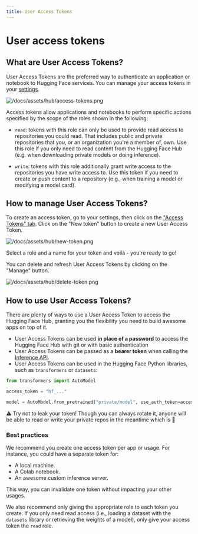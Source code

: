 ```yaml
---
title: User Access Tokens
---
```


<h1>User access tokens</h1>


## What are User Access Tokens?

User Access Tokens are the preferred way to authenticate an application or notebook to Hugging Face services. You can manage your access tokens in your [settings](https://huggingface.co/settings/tokens).

![/docs/assets/hub/access-tokens.png](/docs/assets/hub/access-tokens.png)

Access tokens allow applications and notebooks to perform specific actions specified by the scope of the roles shown in the following:

- `read`: tokens with this role can only be used to provide read access to repositories you could read. That includes public and private repositories that you, or an organization you're a member of, own. Use this role if you only need to read content from the Hugging Face Hub (e.g. when downloading private models or doing inference).

- `write`: tokens with this role additionally grant write access to the repositories you have write access to. Use this token if you need to create or push content to a repository (e.g., when training a model or modifying a model card).

## How to manage User Access Tokens?

To create an access token, go to your settings, then click on the ["Access Tokens" tab](https://huggingface.co/settings/tokens). Click on the "New token" button to create a new User Access Token.

![/docs/assets/hub/new-token.png](/docs/assets/hub/new-token.png)

Select a role and a name for your token and voilà - you're ready to go!

You can delete and refresh User Access Tokens by clicking on the "Manage" button.

![/docs/assets/hub/delete-token.png](/docs/assets/hub/delete-token.png)

## How to use User Access Tokens?

There are plenty of ways to use a User Access Token to access the Hugging Face Hub, granting you the flexibility you need to build awesome apps on top of it.

- User Access Tokens can be used **in place of a password** to access the Hugging Face Hub with git or with basic authentication
- User Access Tokens can be passed as a **bearer token** when calling the [Inference API](https://huggingface.co/inference-api).
- User Access Tokens can be used in the Hugging Face Python libraries, such as `transformers` or `datasets`:

```python
from transformers import AutoModel

access_token = "hf_..."

model = AutoModel.from_pretrained("private/model", use_auth_token=access_token)
```

⚠️ Try not to leak your token! Though you can always rotate it, anyone will be able to read or write your private repos in the meantime which is 💩

### Best practices

We recommend you create one access token per app or usage. For instance, you could have a separate token for:
 * A local machine.
 * A Colab notebook.
 * An awesome custom inference server. 
 
 This way, you can invalidate one token without impacting your other usages.

We also recommend only giving the appropriate role to each token you create. If you only need read access (i.e., loading a dataset with the `datasets` library or retrieving the weights of a model), only give your access token the `read` role.